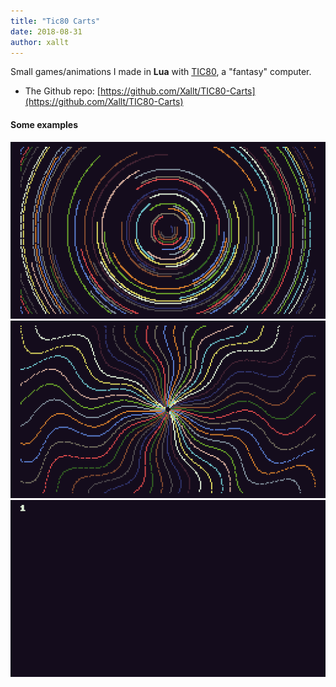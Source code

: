 ```yaml
---
title: "Tic80 Carts"
date: 2018-08-31
author: xallt
---
```


Small games/animations I made in **Lua** with [TIC80](https://tic.computer/), a "fantasy" computer.

- The Github repo: [https://github.com/Xallt/TIC80-Carts](https://github.com/Xallt/TIC80-Carts)
<!--more-->

#### Some examples
![](/assets/gif/tic-carts/solar_system.gif)
![](/assets/gif/tic-carts/color_engine.gif)
![](/assets/gif/tic-carts/sparkles.gif)
